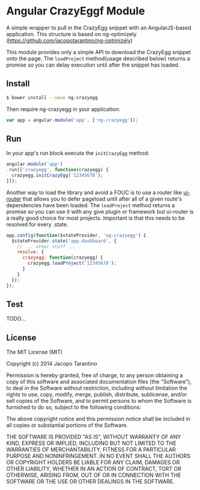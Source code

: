 # Angular CrazyEggf Module

A simple wrapper to pull in the CrazyEgg snippet with an AngularJS-based application. This structure is based on ng-optimizely (https://github.com/jacopotarantino/ng-optimizely)

This module provides only a simple API to download the CrazyEgg snippet onto the page. The `loadProject` method(usage described below) returns a promise so you can delay execution until after the snippet has loaded.

## Install

```bash
$ bower install --save ng-crazyegg
```

Then require ng-crazyegg in your application:

```javascript
var app = angular.module('app', ['ng-crazyegg']);
```

## Run

In your app's run block execute the `initCrazyEgg` method:

```javascript
angular.module('app')
.run(['crazyegg', function(crazyegg) {
  crazyegg.initCrazyEgg('12345678');
}]);
```

Another way to load the library and avoid a FOUC is to use a router like [ui-router](https://github.com/angular-ui/ui-router) that allows you to defer pageload until after all of a given route's dependencies have been loaded. The `loadProject` method returns a promise so you can use it with any give plugin or framework but ui-router is a really good choice for most projects. Important is that this needs to be resolved for every .state.

```javascript
app.config(function($stateProvider, 'ng-crazyegg') {
  $stateProvider.state('app.dashboard', {
    // ... other stuff ...
    resolve: {
      crazyegg: function(crazyegg) {
        crazyegg.loadProject('12345678');
      }
    }
  });
});
```

## Test

TODO...

## License

The MIT License (MIT)

Copyright (c) 2014 Jacopo Tarantino

Permission is hereby granted, free of charge, to any person obtaining a copy
of this software and associated documentation files (the "Software"), to deal
in the Software without restriction, including without limitation the rights
to use, copy, modify, merge, publish, distribute, sublicense, and/or sell
copies of the Software, and to permit persons to whom the Software is
furnished to do so, subject to the following conditions:

The above copyright notice and this permission notice shall be included in
all copies or substantial portions of the Software.

THE SOFTWARE IS PROVIDED "AS IS", WITHOUT WARRANTY OF ANY KIND, EXPRESS OR
IMPLIED, INCLUDING BUT NOT LIMITED TO THE WARRANTIES OF MERCHANTABILITY,
FITNESS FOR A PARTICULAR PURPOSE AND NONINFRINGEMENT. IN NO EVENT SHALL THE
AUTHORS OR COPYRIGHT HOLDERS BE LIABLE FOR ANY CLAIM, DAMAGES OR OTHER
LIABILITY, WHETHER IN AN ACTION OF CONTRACT, TORT OR OTHERWISE, ARISING FROM,
OUT OF OR IN CONNECTION WITH THE SOFTWARE OR THE USE OR OTHER DEALINGS IN
THE SOFTWARE.
